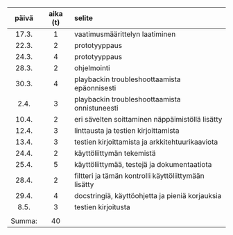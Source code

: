 |  päivä  | aika (t) | selite |
| :-----: | :------: | :------|
| 17.3.   | 1        | vaatimusmäärittelyn laatiminen |
| 22.3.   | 2        | prototyyppaus |
| 24.3.   | 4        | prototyyppaus |
| 28.3.   | 2        | ohjelmointi   |
| 30.3.   | 4        | playbackin troubleshoottaamista epäonnisesti |
| 2.4.    | 3        | playbackin troubleshoottaamista onnistuneesti |
| 10.4.   | 2        | eri sävelten soittaminen näppäimistöllä lisätty |
| 12.4.   | 3        | linttausta ja testien kirjoittamista |
| 13.4.   | 3        | testien kirjoittamista ja arkkitehtuurikaaviota |
| 24.4.   | 2        | käyttöliittymän tekemistä |
| 25.4.   | 5        | käyttöliittymää, testejä ja dokumentaatiota |
| 28.4.   | 2        | filtteri ja tämän kontrolli käyttöliittymään lisätty |
| 29.4.   | 4        | docstringiä, käyttöohjetta ja pieniä korjauksia |
| 8.5.    | 3        | testien kirjoitusta |
|         |          |        |
| Summa:  | 40       |        |


